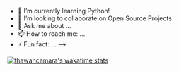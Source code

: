 - 🌱 I’m currently learning Python!
- 👯 I’m looking to collaborate on Open Source Projects
- 💬 Ask me about ...
- 📫 How to reach me: ...
- ⚡ Fun fact: ...
-->

[![thawancamara's wakatime stats](https://github-readme-stats.vercel.app/api/wakatime?username=thawancamara)](https://github.com/anuraghazra/github-readme-stats)
